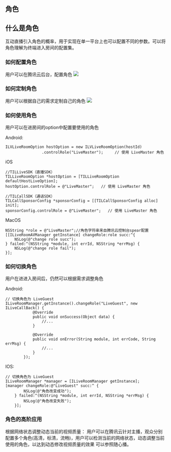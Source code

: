 ## 角色

## 什么是角色
互动直播引入角色的概率，用于实现在单一平台上也可以配置不同的参数。可以将角色理解为终端进入房间的配置集。

### 如何配置角色
用户可以在腾讯云后台，配置角色
![](https://zhaoyang21cn.github.io/iLiveSDK_Help/readme_img/role_config.png)

### 如何定制角色
用户可以根据自己的需求定制自己的角色
![](https://zhaoyang21cn.github.io/iLiveSDK_Help/readme_img/role_detail.png)

### 如何使用角色
用户可以在进房间的option中配置要使用的角色

Android:
```
ILVLiveRoomOption hostOption = new ILVLiveRoomOption(hostId)
                .controlRole("LiveMaster");     // 使用 LiveMaster 角色
```

iOS
```
//TILLiveSDK（直播SDK）
TILLiveRoomOption *hostOption = [TILLiveRoomOption defaultHostLiveOption];
hostOption.controlRole = @"LiveMaster";   // 使用 LiveMaster 角色
```
    
```
//TILCallSDK（通话SDK）
TILCallSponsorConfig *sponsorConfig = [[TILCallSponsorConfig alloc] init];
sponsorConfig.controlRole = @"LiveMaster";   // 使用 LiveMaster 角色
```

MacOS
```
NSString *role = @"LiveMaster";//角色字符串来自腾讯云控制台spear配置
[[ILiveRoomAVManager getInstance] changeRole:role succ:^{
    NSLog(@"change role succ");
} failed:^(NSString *module, int errId, NSString *errMsg) {
    NSLog(@"change role fail");
}];
```

### 如何切换角色
用户在进进入房间后，仍然可以根据需求调整角色

Android:
```
// 切换角色为 LiveGuest
ILiveRoomManager.getInstance().changeRole("LiveGuest", new ILiveCallBack() {
            @Override
            public void onSuccess(Object data) {
                //...
            }

            @Override
            public void onError(String module, int errCode, String errMsg) {
                //...
            }
        });
```


IOS:
```
// 切换角色为 LiveGuest
ILiveRoomManager *manager = [ILiveRoomManager getInstance];
[manager changeRole:@"LiveGuest" succ:^ {
        NSLog(@"角色改变成功");
    } failed:^(NSString *module, int errId, NSString *errMsg) {
        NSLog(@"角色改变失败");
    }];
```


### 角色的高阶应用
根据网络状态调整动态当前的视频质量：
用户可以在腾讯云针对主播，观众分别配置多个角色(高清，标清，流畅)，用户可以检测当前的网络状态，动态调整当前使用的角色，以达到动态修改视频质量的效果
可以参照随心播。
